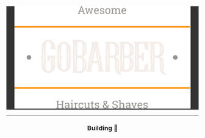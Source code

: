<div style="text-align: center">

  <div style="background-color: #333">

  <img src="./src/assets/logo.svg" alt="GoBarberLogo"/>

  </div>

---

### Building 🔨

</div>
